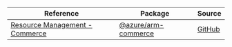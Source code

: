 | Reference | Package | Source |
|---|---|---|
|[Resource Management - Commerce](arm-commerce-readme.md)|[@azure/arm-commerce](https://www.npmjs.com/package/@azure/arm-commerce)|[GitHub](https://github.com/Azure/azure-sdk-for-js/blob/main/)|
